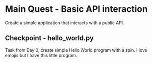# Main Quest - Basic API interaction

Create a simple application that interacts with a public API.

## Checkpoint - hello_world.py

Task from Day 0, create simple Hello World program with a spin. I love emojis but I have this little program.
